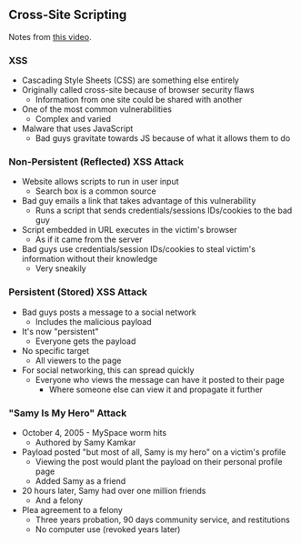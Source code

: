 ## Cross-Site Scripting

Notes from [this video](https://www.professormesser.com/security-plus/sy0-401/cross-site-scripting-2/).

### XSS

- Cascading Style Sheets (CSS) are something else entirely
- Originally called cross-site because of browser security flaws
	- Information from one site could be shared with another
- One of the most common vulnerabilities
	- Complex and varied
- Malware that uses JavaScript
	- Bad guys gravitate towards JS because of what it allows them to do

### Non-Persistent (Reflected) XSS Attack

- Website allows scripts to run in user input
	- Search box is a common source
- Bad guy emails a link that takes advantage of this vulnerability
	- Runs a script that sends credentials/sessions IDs/cookies to the bad guy
- Script embedded in URL executes in the victim's browser
	- As if it came from the server
- Bad guys use credentials/session IDs/cookies to steal victim's information without their knowledge
	- Very sneakily

### Persistent (Stored) XSS Attack

- Bad guys posts a message to a social network
	- Includes the malicious payload
- It's now "persistent"
	- Everyone gets the payload
- No specific target
	- All viewers to the page
- For social networking, this can spread quickly
	- Everyone who views the message can have it posted to their page
		- Where someone else can view it and propagate it further

### "Samy Is My Hero" Attack

- October 4, 2005 - MySpace worm hits
	- Authored by Samy Kamkar
- Payload posted "but most of all, Samy is my hero" on a victim's profile
	- Viewing the post would plant the payload on their personal profile page
	- Added Samy as a friend
- 20 hours later, Samy had over one million friends
	- And a felony
- Plea agreement to a felony
	- Three years probation, 90 days community service, and restitutions
	- No computer use (revoked years later)


